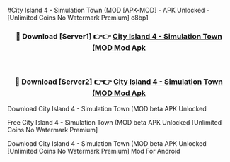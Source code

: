 #City Island 4 - Simulation Town (MOD [APK-MOD] - APK Unlocked - [Unlimited Coins No Watermark Premium] c8bp1



<div align="center">

<h3>🔴 Download [Server1] 👉👉 <a href="https://momento.my/?title=City_Island_4_-_Simulation_Town_(MOD">City Island 4 - Simulation Town (MOD Mod Apk</a></h3><br>

<h3>🔴 Download [Server2] 👉👉 <a href="https://momento.my/?title=City_Island_4_-_Simulation_Town_(MOD">City Island 4 - Simulation Town (MOD Mod Apk</a></h3>
</div>



Download City Island 4 - Simulation Town (MOD beta APK Unlocked

Free City Island 4 - Simulation Town (MOD beta APK Unlocked [Unlimited Coins No Watermark Premium]

Download City Island 4 - Simulation Town (MOD beta APK Unlocked [Unlimited Coins No Watermark Premium] Mod For Android
